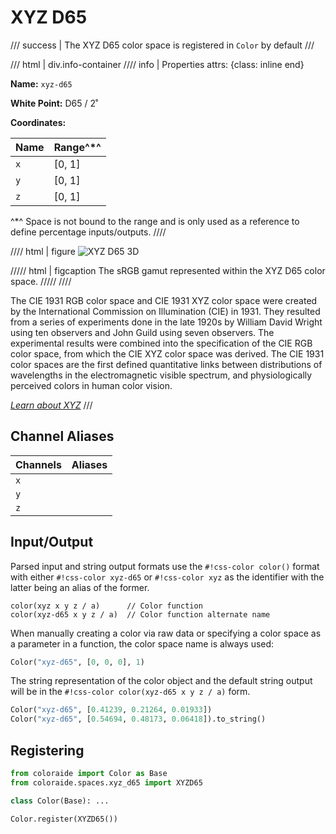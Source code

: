 # XYZ D65

/// success | The XYZ D65 color space is registered in `Color` by default
///

/// html | div.info-container
//// info | Properties
    attrs: {class: inline end}

**Name:** `xyz-d65`

**White Point:** D65 / 2˚

**Coordinates:**

Name       | Range^\*^
---------- | ---------
`x`        | [0, 1]
`y`        | [0, 1]
`z`        | [0, 1]

^\*^ Space is not bound to the range and is only used as a reference to define percentage inputs/outputs.
////

//// html | figure
![XYZ D65 3D](../images/xyz-d65-3d.png)

///// html | figcaption
The sRGB gamut represented within the XYZ D65 color space.
/////
////

The CIE 1931 RGB color space and CIE 1931 XYZ color space were created by the International Commission on Illumination
(CIE) in 1931. They resulted from a series of experiments done in the late 1920s by William David Wright using ten
observers and John Guild using seven observers. The experimental results were combined into the specification of the
CIE RGB color space, from which the CIE XYZ color space was derived. The CIE 1931 color spaces are the first defined
quantitative links between distributions of wavelengths in the electromagnetic visible spectrum, and physiologically
perceived colors in human color vision.

_[Learn about XYZ](https://en.wikipedia.org/wiki/CIE_1931_color_space)_
///

## Channel Aliases

Channels    | Aliases
----------- | -------
`x`         |
`y`         |
`z`         |

## Input/Output

Parsed input and string output formats use the `#!css-color color()` format with either `#!css-color xyz-d65`
or `#!css-color xyz` as the identifier with the latter being an alias of the former.

```css-color
color(xyz x y z / a)      // Color function
color(xyz-d65 x y z / a)  // Color function alternate name
```

When manually creating a color via raw data or specifying a color space as a parameter in a function, the color
space name is always used:

```py
Color("xyz-d65", [0, 0, 0], 1)
```

The string representation of the color object and the default string output will be in the 
`#!css-color color(xyz-d65 x y z / a)` form.

```py play
Color("xyz-d65", [0.41239, 0.21264, 0.01933])
Color("xyz-d65", [0.54694, 0.48173, 0.06418]).to_string()
```

## Registering

```py
from coloraide import Color as Base
from coloraide.spaces.xyz_d65 import XYZD65

class Color(Base): ...

Color.register(XYZD65())
```
